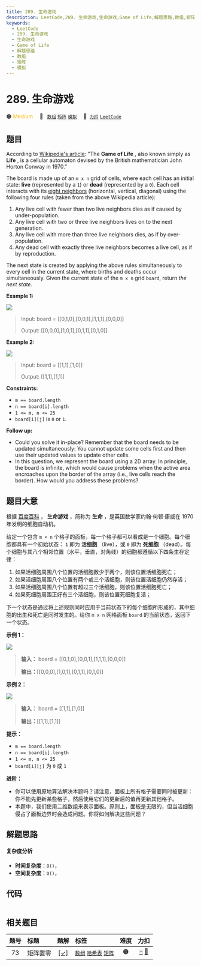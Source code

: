```yaml
---
title: 289. 生命游戏
description: LeetCode,289. 生命游戏,生命游戏,Game of Life,解题思路,数组,矩阵,模拟
keywords:
  - LeetCode
  - 289. 生命游戏
  - 生命游戏
  - Game of Life
  - 解题思路
  - 数组
  - 矩阵
  - 模拟
---
```


# 289. 生命游戏

🟠 <font color=#ffb800>Medium</font>&emsp; 🔖&ensp; [`数组`](/tag/array.md) [`矩阵`](/tag/matrix.md) [`模拟`](/tag/simulation.md)&emsp; 🔗&ensp;[`力扣`](https://leetcode.cn/problems/game-of-life) [`LeetCode`](https://leetcode.com/problems/game-of-life)

## 题目

According to [Wikipedia's
article](https://en.wikipedia.org/wiki/Conway%27s_Game_of_Life): "The **Game
of Life** , also known simply as **Life** , is a cellular automaton devised by
the British mathematician John Horton Conway in 1970."

The board is made up of an `m x n` grid of cells, where each cell has an
initial state: **live** (represented by a `1`) or **dead** (represented by a
`0`). Each cell interacts with its [eight
neighbors](https://en.wikipedia.org/wiki/Moore_neighborhood) (horizontal,
vertical, diagonal) using the following four rules (taken from the above
Wikipedia article):

  1. Any live cell with fewer than two live neighbors dies as if caused by under-population.
  2. Any live cell with two or three live neighbors lives on to the next generation.
  3. Any live cell with more than three live neighbors dies, as if by over-population.
  4. Any dead cell with exactly three live neighbors becomes a live cell, as if by reproduction.

The next state is created by applying the above rules simultaneously to every
cell in the current state, where births and deaths occur simultaneously. Given
the current state of the `m x n` grid `board`, return _the next state_.



**Example 1:**

![](https://assets.leetcode.com/uploads/2020/12/26/grid1.jpg)

> Input: board = [[0,1,0],[0,0,1],[1,1,1],[0,0,0]]
> 
> Output: [[0,0,0],[1,0,1],[0,1,1],[0,1,0]]

**Example 2:**

![](https://assets.leetcode.com/uploads/2020/12/26/grid2.jpg)

> Input: board = [[1,1],[1,0]]
> 
> Output: [[1,1],[1,1]]

**Constraints:**

  * `m == board.length`
  * `n == board[i].length`
  * `1 <= m, n <= 25`
  * `board[i][j]` is `0` or `1`.



**Follow up:**

  * Could you solve it in-place? Remember that the board needs to be updated simultaneously: You cannot update some cells first and then use their updated values to update other cells.
  * In this question, we represent the board using a 2D array. In principle, the board is infinite, which would cause problems when the active area encroaches upon the border of the array (i.e., live cells reach the border). How would you address these problems?


## 题目大意

根据
[百度百科](https://baike.baidu.com/item/%E7%94%9F%E5%91%BD%E6%B8%B8%E6%88%8F/2926434?fr=aladdin)
， **生命游戏**  ，简称为 **生命** ，是英国数学家约翰·何顿·康威在 1970 年发明的细胞自动机。

给定一个包含 `m × n` 个格子的面板，每一个格子都可以看成是一个细胞。每个细胞都具有一个初始状态： `1` 即为 **活细胞** （live），或
`0` 即为 **死细胞** （dead）。每个细胞与其八个相邻位置（水平，垂直，对角线）的细胞都遵循以下四条生存定律：

  1. 如果活细胞周围八个位置的活细胞数少于两个，则该位置活细胞死亡；
  2. 如果活细胞周围八个位置有两个或三个活细胞，则该位置活细胞仍然存活；
  3. 如果活细胞周围八个位置有超过三个活细胞，则该位置活细胞死亡；
  4. 如果死细胞周围正好有三个活细胞，则该位置死细胞复活；

下一个状态是通过将上述规则同时应用于当前状态下的每个细胞所形成的，其中细胞的出生和死亡是同时发生的。给你 `m x n` 网格面板 `board`
的当前状态，返回下一个状态。



**示例 1：**

![](https://assets.leetcode.com/uploads/2020/12/26/grid1.jpg)

> 
> 
> 
> 
> 
> **输入：** board = [[0,1,0],[0,0,1],[1,1,1],[0,0,0]]
> 
> **输出：**[[0,0,0],[1,0,1],[0,1,1],[0,1,0]]
> 
> 

**示例 2：**

![](https://assets.leetcode.com/uploads/2020/12/26/grid2.jpg)

> 
> 
> 
> 
> 
> **输入：** board = [[1,1],[1,0]]
> 
> **输出：**[[1,1],[1,1]]
> 
> 



**提示：**

  * `m == board.length`
  * `n == board[i].length`
  * `1 <= m, n <= 25`
  * `board[i][j]` 为 `0` 或 `1`



**进阶：**

  * 你可以使用原地算法解决本题吗？请注意，面板上所有格子需要同时被更新：你不能先更新某些格子，然后使用它们的更新后的值再更新其他格子。
  * 本题中，我们使用二维数组来表示面板。原则上，面板是无限的，但当活细胞侵占了面板边界时会造成问题。你将如何解决这些问题？


## 解题思路

#### 复杂度分析

- **时间复杂度**：`O()`，
- **空间复杂度**：`O()`，

## 代码

```javascript

```

## 相关题目

<!-- prettier-ignore -->
| 题号 | 标题 | 题解 | 标签 | 难度 | 力扣 |
| :------: | :------ | :------: | :------ | :------: | :------: |
| 73 | 矩阵置零 | [[✓]](/problem/0073.md) |  [`数组`](/tag/array.md) [`哈希表`](/tag/hash-table.md) [`矩阵`](/tag/matrix.md) | 🟠 | [🀄️](https://leetcode.cn/problems/set-matrix-zeroes) [🔗](https://leetcode.com/problems/set-matrix-zeroes) |
